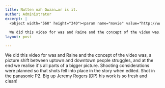 ```yaml
---
title: Nutten nah Gwaan…or is it.
author: Administrator
excerpt: |
  <object width="560" height="340"><param name="movie" value="http://www.youtube.com/v/SewsasbP-Zk?fs=1&amp;hl=en_US"></param><param name="allowFullScreen" value="true"></param><param name="allowscriptaccess" value="always"></param><embed src="http://www.youtube.com/v/SewsasbP-Zk?fs=1&amp;hl=en_US" type="application/x-shockwave-flash" allowscriptaccess="always" allowfullscreen="true" width="560" height="340"></embed></object>
  
  We did this video for was and Raine and the concept of the video was, a picture shift between uptown and downtown people struggles, ...
layout: post

---
```

We did this video for was and Raine and the concept of the video was, a picture shift between uptown and downtown people struggles, and at the end we realise it's all parts of a bigger picture. Shooting considerations were planned so that shots fell into place in the story when edited. Shot in the panasonic P2. Big up Jeremy Rogers (DP) his work is so fresh and clean!